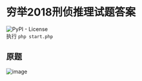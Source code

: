 # 穷举2018刑侦推理试题答案 
![PyPI - License](https://img.shields.io/pypi/l/Django.svg)  
执行
`php start.php`

## 原题 ##  
  
![image](https://github.com/xiyuanpingtadi/exhaustiveAttackPHP/raw/master/questions.jpg)

